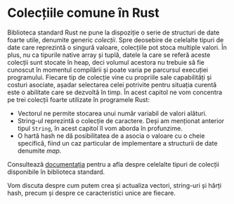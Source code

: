 # Colecțiile comune în Rust

Biblioteca standard Rust ne pune la dispoziție o serie de structuri de date foarte utile, denumite generic *colecții*. Spre deosebire de celelalte tipuri de date care reprezintă o singură valoare, colecțiile pot stoca multiple valori. În plus, nu ca tipurile native array și tuplă, datele la care se referă aceste colecții sunt stocate în heap, deci volumul acestora nu trebuie să fie cunoscut în momentul compilării și poate varia pe parcursul execuției programului. Fiecare tip de colecție vine cu propriile sale capabilități și costuri asociate, așadar selectarea celei potrivite pentru situația curentă este o abilitate care se dezvoltă în timp. În acest capitol ne vom concentra pe trei colecții foarte utilizate în programele Rust:

* Vectorul ne permite stocarea unui număr variabil de valori alături.
* String-ul reprezintă o colecție de caractere. Deși am menționat anterior tipul `String`, în acest capitol îl vom aborda în profunzime.
* O hartă hash ne dă posibilitatea de a asocia o valoare cu o cheie specifică, fiind un caz particular de implementare a structurii de date denumite *map*.

Consultează [documentația][collections] pentru a afla despre celelalte tipuri de colecții disponibile în biblioteca standard.

Vom discuta despre cum putem crea și actualiza vectori, string-uri și hărți hash, precum și despre ce caracteristici unice are fiecare.

[collections]: ../std/collections/index.html

